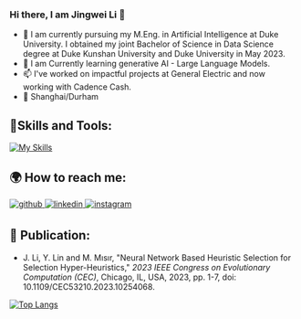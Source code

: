 ### Hi there, I am Jingwei Li 👋

- 🔭 I am currently pursuing my M.Eng. in Artificial Intelligence at Duke University. I obtained my joint Bachelor of Science in Data Science degree at Duke Kunshan University and Duke University in May 2023.
- 🌱 I am Currently learning generative AI - Large Language Models.
- 📫 I've worked on impactful projects at General Electric and now working with Cadence Cash.
- 📍 Shanghai/Durham

## 🔧Skills and Tools:
[![My Skills](https://skillicons.dev/icons?i=python,java,flutter,dart,mysql,pytorch,tensorflow,git,github,latex&theme=light)](https://skillicons.dev)


## 🌍 How to reach me:

<a href="https://github.com/ljw-612" target="_blank">
<img src=https://img.shields.io/badge/github-%2324292e.svg?&style=for-the-badge&logo=github&logoColor=white alt=github style="margin-bottom: 5px;" />
</a>
<a href="https://linkedin.com/in/jw-li" target="_blank">
<img src=https://img.shields.io/badge/linkedin-%231E77B5.svg?&style=for-the-badge&logo=linkedin&logoColor=white alt=linkedin style="margin-bottom: 5px;" />
</a>
<a href="https://instagram.com/ljw_612" target="_blank">
<img src=https://img.shields.io/badge/instagram-%23000000.svg?&style=for-the-badge&logo=instagram&logoColor=white alt=instagram style="margin-bottom: 5px;" />
</a>  

## 📖 Publication:

- J. Li, Y. Lin and M. Mısır, "Neural Network Based Heuristic Selection for Selection Hyper-Heuristics," _2023 IEEE Congress on Evolutionary Computation (CEC)_, Chicago, IL, USA, 2023, pp. 1-7, doi: 10.1109/CEC53210.2023.10254068.

[![Top Langs](https://github-readme-stats.vercel.app/api/top-langs/?username=ljw-612&layout=compact)](https://github.com/ljw-612/github-readme-stats)

<!--
**ljw-612/ljw-612** is a ✨ _special_ ✨ repository because its `README.md` (this file) appears on your GitHub profile.

Here are some ideas to get you started:

- 🔭 I’m currently working on ...
- 🌱 I’m currently learning ...
- 👯 I’m looking to collaborate on ...
- 🤔 I’m looking for help with ...
- 💬 Ask me about ...
- 📫 How to reach me: ...
- 😄 Pronouns: ...
- ⚡ Fun fact: ...
-->
